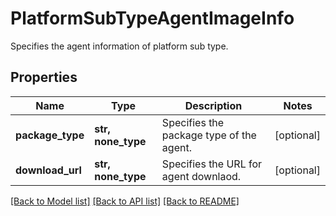 # PlatformSubTypeAgentImageInfo

Specifies the agent information of platform sub type.

## Properties
Name | Type | Description | Notes
------------ | ------------- | ------------- | -------------
**package_type** | **str, none_type** | Specifies the package type of the agent. | [optional] 
**download_url** | **str, none_type** | Specifies the URL for agent downlaod. | [optional] 

[[Back to Model list]](../README.md#documentation-for-models) [[Back to API list]](../README.md#documentation-for-api-endpoints) [[Back to README]](../README.md)


